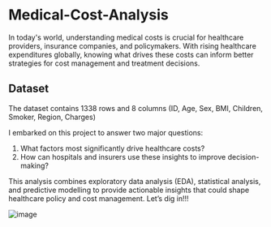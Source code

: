 # Medical-Cost-Analysis
In today's world, understanding medical costs is crucial for healthcare providers, insurance companies, and policymakers. With rising healthcare expenditures globally, knowing what drives these costs can inform better strategies for cost management and treatment decisions. 


## Dataset
The dataset contains 1338 rows and 8 columns (ID, Age, Sex, BMI, Children, Smoker, Region, Charges)

I embarked on this project to answer two major questions:
1.	What factors most significantly drive healthcare costs?
2.	How can hospitals and insurers use these insights to improve decision-making?

This analysis combines exploratory data analysis (EDA), statistical analysis, and predictive modelling to provide actionable insights that could shape healthcare policy and cost management. Let’s dig in!!!

![image](https://github.com/user-attachments/assets/bec86cab-c7db-44b6-87e7-1db6705c74bc)
